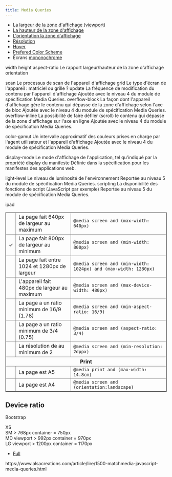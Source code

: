 ```yaml
---
title: Media Queries
---
```

    
<style>
table { border-collapse: collapse }
td { border:1px solid gray; }
  @media only screen and (device-width: 1024px) and (orientation : landscape)
   {
       .ipad:after {content: "ipad ?"  }
    }
  @media screen and (max-width: 640px) { .small:after { content: "\2713" } }
  @media screen and (min-width: 800px) { .medium:after { content: "\2713" } }
  @media screen and (min-width: 1024px) and (max-width: 1280px) { .wide:after { content: "\2713" } }
  @media screen and (max-device-width: 480px) { .maxdevice:after { content: "\2713" } }
  @media screen and (min-aspect-ratio: 16/9) { .aspect169:after { content: "\2713" } }
  @media screen and (min-aspect-ratio: 3/4) { .aspect34:after { content: "\2713" } }
  @media screen and (min-resolution: 2dppx) { .resolution2:after { content: "\2713" } }
  @media print and (max-width: 14.8cm) { .printA5:after { content: "\2713" } }
  @media print and (min-width: 19cm) { .printA4:after { content: "\2713" } }
</style>

- [La largeur de la zone d'affichage (viewport)](width) 
- [La hauteur de la zone d'affichage](height) 
- [L'orientation la zone d'affichage](orientation) 
- [Résolution](resolution) 
- [Hover](hover) 
- [Prefered Color Scheme](prefered-color-scheme) 
- Écrans [mononochrome](monochrome) 

width
height
aspect-ratio 	Le rapport largeur/hauteur de la zone d'affichage
orientation

scan 	Le processus de scan de l'appareil d'affichage
grid 	Le type d'écran de l'appareil : matriciel ou grille ?
update 	La fréquence de modification du contenu par l'appareil d'affichage 	Ajoutée avec le niveau 4 du module de spécification Media Queries.
overflow-block 	La façon dont l'appareil d'affichage gère le contenu qui dépasse de la zone d'affichage selon l'axe de bloc 	Ajoutée avec le niveau 4 du module de spécification Media Queries.
overflow-inline 	La possibilité de faire défiler (scroll) le contenu qui dépasse de la zone d'affichage sur l'axe en ligne 	Ajoutée avec le niveau 4 du module de spécification Media Queries.

color-gamut 	Un intervalle approximatif des couleurs prises en charge par l'agent utilisateur et l'appareil d'affichage 	Ajoutée avec le niveau 4 du module de spécification Media Queries.

display-mode 	Le mode d'affichage de l'application, tel qu'indiqué par la propriété display du manifeste 	Définie dans la spécification pour les manifestes des applications web.

light-level 	Le niveau de luminosité de l'environnement 	Reportée au niveau 5 du module de spécification Media Queries.
scripting 	La disponibilité des fonctions de script (JavaScript par exemple) 	Reportée au niveau 5 du module de spécification Media Queries.

<p id="viewport"></p>
<p>ipad <span class="ipad"></span></p>

<script>
window.addEventListener("resize", function() { document.getElementById('viewport').innerHTML = "Taille de la surface d'affichage " + window.innerWidth + "px de largeur sur " + window.innerHeight +"px de hauteur (ratio de " + (window.innerWidth/window.innerHeight).toFixed(2) + ")"; });

var ev = document.createEvent('Event');
ev.initEvent('resize', true, true);
window.dispatchEvent(ev);
</script>

<table border="1">
  <tr><td class="small"></td><td>La page fait 640px de largeur au maximum</td><td><code>@media screen and (max-width: 640px)</code></td></tr>
  <tr><td class="medium"></td><td>La page fait 800px de largeur au minimum</td><td><code>@media screen and (min-width: 800px)</code></td></tr>
  <tr><td class="wide"></td><td>La page fait entre 1024 et 1280px de largeur</td><td><code>@media screen and (min-width: 1024px) and (max-width: 1280px)</code></td></tr>
  <tr><td class="maxdevice"></td><td>L'appareil fait 480px de largeur au maximum</td><td><code>@media screen and (max-device-width: 480px)</code></td></tr>
  <tr><td class="aspect169"></td><td>La page a un ratio minimum de 16/9 (1.78)</td><td><code>@media screen and (min-aspect-ratio: 16/9)</code></td></tr>
  <tr><td class="aspect34"></td><td>La page a un ratio minimum de 3/4 (0.75)</td><td><code>@media screen and (aspect-ratio: 3/4)</code></td></tr>
  <tr><td class="resolution2"></td><td>La résolution de au minimum de 2</td><td><code>@media screen and (min-resolution: 2dppx)</code></td></tr>
  <tr><th colspan="3">Print</th></tr>
  <tr><td class="printA5"></td><td>La page est A5</td><td><code>@media print and (max-width: 14.8cm)</code></td></tr>
  <tr><td class="printA4"></td><td>La page est A4</td><td><code>@media screen and (orientation:landscape)</code></td></tr>
</table>

## Device ratio
<style>
@media screen and (device-aspect-ratio: 1) { .device1:after { content: "\2713" } }
@media screen and (device-aspect-ratio: 5/4) { .device54:after { content: "\2713" } }
@media screen and (device-aspect-ratio: 4/5) { .device45:after { content: "\2713" } }
@media screen and (device-aspect-ratio: 3/4) { .device34:after { content: "\2713" } }
@media screen and (device-aspect-ratio: 4/3) { .device43:after { content: "\2713" } }
@media screen and (device-aspect-ratio: 2/3) { .device23:after { content: "\2713" } }
@media screen and (device-aspect-ratio: 3/2) { .device32:after { content: "\2713" } }
@media screen and (device-aspect-ratio: 16/10) { .device1610:after { content: "\2713" } }
@media screen and (device-aspect-ratio: 10/16) { .device1016:after { content: "\2713" } }
@media screen and (device-aspect-ratio: 16/9) { .device169:after { content: "\2713" } }
@media screen and (device-aspect-ratio: 9/16) { .device916:after { content: "\2713" } }
@media screen and (device-aspect-ratio: 40/71) { .device4071:after { content: "\2713" } } /* iPhone 5 */
</style>


Bootstrap

  <div class="clearfix visible-xs">XS</div>
  <div class="clearfix visible-sm">SM > 768px container = 750px</div>
  <div class="clearfix visible-md">MD  viewport > 992px container = 970px</div>
  <div class="clearfix visible-lg">LG viewport > 1200px container = 1170px</div>

  <ul>
    <li><a href="full.html">Full</a></li>
  </ul>
  https://www.alsacreations.com/article/lire/1500-matchmedia-javascript-media-queries.html
<script>
var mql = window.matchMedia('(max-width: 600px)');

console.log(mql.media);
</script>

</body>
</html>
